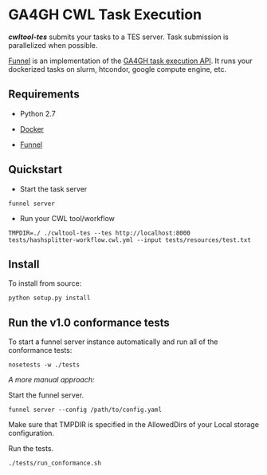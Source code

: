 # GA4GH CWL Task Execution 

___cwltool-tes___ submits your tasks to a TES server. Task submission is parallelized when possible.

[Funnel](https://ohsu-comp-bio.github.io/funnel) is an implementation of the [GA4GH task execution API](https://github.com/ga4gh/task-execution-schemas). It runs your dockerized tasks on slurm, htcondor, google compute engine, etc.


## Requirements

* Python 2.7

* [Docker](https://docs.docker.com/)

* [Funnel](https://ohsu-comp-bio.github.io/funnel)

## Quickstart

* Start the task server

```
funnel server
```

* Run your CWL tool/workflow

```
TMPDIR=./ ./cwltool-tes --tes http://localhost:8000 tests/hashsplitter-workflow.cwl.yml --input tests/resources/test.txt
```

## Install

To install from source:

```
python setup.py install
```


## Run the v1.0 conformance tests

To start a funnel server instance automatically and run all of the conformance tests:

```
nosetests -w ./tests
```


_A more manual approach:_

Start the funnel server.

```
funnel server --config /path/to/config.yaml
```

Make sure that TMPDIR is specified in the AllowedDirs of your Local storage configuration.

Run the tests.

```
./tests/run_conformance.sh
```
